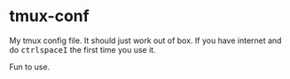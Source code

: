 # tmux-conf

My tmux config file. It should just work out of box. 
If you have internet and do <kbd>ctrl</kbd><kbd>space</kbd><kbd>I</kbd> 
the first time you use it.

Fun to use.
